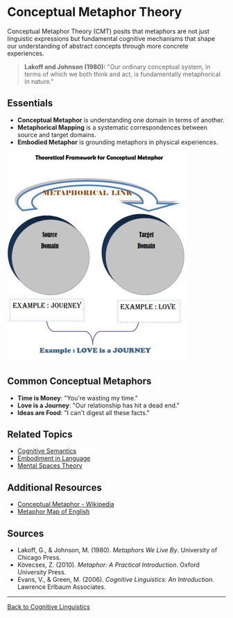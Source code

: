 # Conceptual Metaphor Theory

Conceptual Metaphor Theory (CMT) posits that metaphors are not just linguistic expressions but fundamental cognitive mechanisms that shape our understanding of abstract concepts through more concrete experiences.

> **Lakoff and Johnson (1980):**
> "Our ordinary conceptual system, in terms of which we both think and act, is fundamentally metaphorical in nature."

## Essentials

- **Conceptual Metaphor** is understanding one domain in terms of another.
- **Metaphorical Mapping** is a systematic correspondences between source and target domains.
- **Embodied Metaphor** is grounding metaphors in physical experiences.

![Conceptual Metaphor](../../../../assets/conceptual_metaphor.png)

## Common Conceptual Metaphors

- **Time is Money**: "You're wasting my time."
- **Love is a Journey**: "Our relationship has hit a dead end."
- **Ideas are Food**: "I can't digest all these facts."

## Related Topics

- [Cognitive Semantics](Cognitive-Semantics.md)
- [Embodiment in Language](Embodiment-in-Language.md)
- [Mental Spaces Theory](Mental-Spaces-Theory.md)

## Additional Resources

- [Conceptual Metaphor - Wikipedia](https://en.wikipedia.org/wiki/Conceptual_metaphor)
- [Metaphor Map of English](http://metaphormap.ihmc.us/)

## Sources

- Lakoff, G., & Johnson, M. (1980). *Metaphors We Live By*. University of Chicago Press.
- Kövecses, Z. (2010). *Metaphor: A Practical Introduction*. Oxford University Press.
- Evans, V., & Green, M. (2006). *Cognitive Linguistics: An Introduction*. Lawrence Erlbaum Associates.

---

[Back to Cognitive Linguistics](../README.md)
